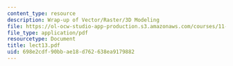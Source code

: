 ```yaml
---
content_type: resource
description: Wrap-up of Vector/Raster/3D Modeling
file: https://ol-ocw-studio-app-production.s3.amazonaws.com/courses/11-521-spatial-database-management-and-advanced-geographic-information-systems-spring-2003/698e2cdf90bbae18d762638ea9179882_lect13.pdf
file_type: application/pdf
resourcetype: Document
title: lect13.pdf
uid: 698e2cdf-90bb-ae18-d762-638ea9179882
---
```

